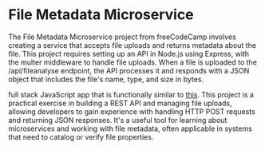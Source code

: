 # File Metadata Microservice

The File Metadata Microservice project from freeCodeCamp involves creating a service that accepts file uploads and returns metadata about the file. This project requires setting up an API in Node.js using Express, with the multer middleware to handle file uploads. When a file is uploaded to the /api/fileanalyse endpoint, the API processes it and responds with a JSON object that includes the file's name, type, and size in bytes.

full stack JavaScript app that is functionally similar to [this](https://file-metadata-microservice.freecodecamp.rocks). This project is a practical exercise in building a REST API and managing file uploads, allowing developers to gain experience with handling HTTP POST requests and returning JSON responses. It's a useful tool for learning about microservices and working with file metadata, often applicable in systems that need to catalog or verify file properties.